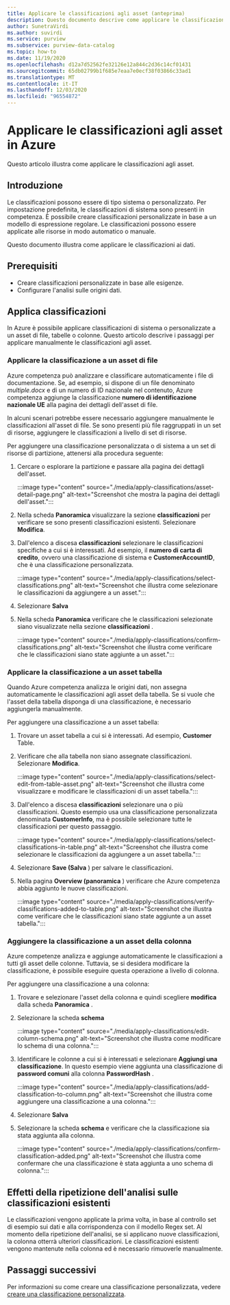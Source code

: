 ```yaml
---
title: Applicare le classificazioni agli asset (anteprima)
description: Questo documento descrive come applicare le classificazioni agli asset.
author: SunetraVirdi
ms.author: suvirdi
ms.service: purview
ms.subservice: purview-data-catalog
ms.topic: how-to
ms.date: 11/19/2020
ms.openlocfilehash: d12a7d52562fe32126e12a844c2d36c14cf01431
ms.sourcegitcommit: 65db02799b1f685e7eaa7e0ecf38f03866c33ad1
ms.translationtype: MT
ms.contentlocale: it-IT
ms.lasthandoff: 12/03/2020
ms.locfileid: "96554872"
---
```

# <a name="apply-classifications-on-assets-in-azure-purview"></a>Applicare le classificazioni agli asset in Azure

Questo articolo illustra come applicare le classificazioni agli asset.

## <a name="introduction"></a>Introduzione

Le classificazioni possono essere di tipo sistema o personalizzato. Per impostazione predefinita, le classificazioni di sistema sono presenti in competenza. È possibile creare classificazioni personalizzate in base a un modello di espressione regolare. Le classificazioni possono essere applicate alle risorse in modo automatico o manuale.

Questo documento illustra come applicare le classificazioni ai dati.

## <a name="prerequisites"></a>Prerequisiti

- Creare classificazioni personalizzate in base alle esigenze.
- Configurare l'analisi sulle origini dati.

## <a name="apply-classifications"></a>Applica classificazioni
In Azure è possibile applicare classificazioni di sistema o personalizzate a un asset di file, tabelle o colonne. Questo articolo descrive i passaggi per applicare manualmente le classificazioni agli asset.

### <a name="apply-classification-to-a-file-asset"></a>Applicare la classificazione a un asset di file
Azure competenza può analizzare e classificare automaticamente i file di documentazione. Se, ad esempio, si dispone di un file denominato *multiple.docx* e di un numero di ID nazionale nel contenuto, Azure competenza aggiunge la classificazione **numero di identificazione nazionale UE** alla pagina dei dettagli dell'asset di file.

In alcuni scenari potrebbe essere necessario aggiungere manualmente le classificazioni all'asset di file. Se sono presenti più file raggruppati in un set di risorse, aggiungere le classificazioni a livello di set di risorse.

Per aggiungere una classificazione personalizzata o di sistema a un set di risorse di partizione, attenersi alla procedura seguente:

1. Cercare o esplorare la partizione e passare alla pagina dei dettagli dell'asset.

    :::image type="content" source="./media/apply-classifications/asset-detail-page.png" alt-text="Screenshot che mostra la pagina dei dettagli dell'asset.":::

1. Nella scheda **Panoramica** visualizzare la sezione **classificazioni** per verificare se sono presenti classificazioni esistenti. Selezionare **Modifica**.

1. Dall'elenco a discesa **classificazioni** selezionare le classificazioni specifiche a cui si è interessati. Ad esempio, il **numero di carta di credito**, ovvero una classificazione di sistema e **CustomerAccountID**, che è una classificazione personalizzata.

    :::image type="content" source="./media/apply-classifications/select-classifications.png" alt-text="Screenshot che illustra come selezionare le classificazioni da aggiungere a un asset.":::

1. Selezionare **Salva**

1. Nella scheda **Panoramica** verificare che le classificazioni selezionate siano visualizzate nella sezione **classificazioni** .

    :::image type="content" source="./media/apply-classifications/confirm-classifications.png" alt-text="Screenshot che illustra come verificare che le classificazioni siano state aggiunte a un asset.":::

### <a name="apply-classification-to-a-table-asset"></a>Applicare la classificazione a un asset tabella

Quando Azure competenza analizza le origini dati, non assegna automaticamente le classificazioni agli asset della tabella. Se si vuole che l'asset della tabella disponga di una classificazione, è necessario aggiungerla manualmente.

Per aggiungere una classificazione a un asset tabella:

1. Trovare un asset tabella a cui si è interessati. Ad esempio, **Customer** Table.

1. Verificare che alla tabella non siano assegnate classificazioni. Selezionare **Modifica**.

    :::image type="content" source="./media/apply-classifications/select-edit-from-table-asset.png" alt-text="Screenshot che illustra come visualizzare e modificare le classificazioni di un asset tabella.":::

1. Dall'elenco a discesa **classificazioni** selezionare una o più classificazioni. Questo esempio usa una classificazione personalizzata denominata **CustomerInfo**, ma è possibile selezionare tutte le classificazioni per questo passaggio.

    :::image type="content" source="./media/apply-classifications/select-classifications-in-table.png" alt-text="Screenshot che illustra come selezionare le classificazioni da aggiungere a un asset tabella.":::

1. Selezionare **Save (Salva** ) per salvare le classificazioni.

1. Nella pagina **Overview (panoramica** ) verificare che Azure competenza abbia aggiunto le nuove classificazioni.

    :::image type="content" source="./media/apply-classifications/verify-classifications-added-to-table.png" alt-text="Screenshot che illustra come verificare che le classificazioni siano state aggiunte a un asset tabella.":::

### <a name="add-classification-to-a-column-asset"></a>Aggiungere la classificazione a un asset della colonna

Azure competenze analizza e aggiunge automaticamente le classificazioni a tutti gli asset delle colonne. Tuttavia, se si desidera modificare la classificazione, è possibile eseguire questa operazione a livello di colonna.

Per aggiungere una classificazione a una colonna:

1. Trovare e selezionare l'asset della colonna e quindi scegliere **modifica** dalla scheda **Panoramica** .

1. Selezionare la scheda **schema**

    :::image type="content" source="./media/apply-classifications/edit-column-schema.png" alt-text="Screenshot che illustra come modificare lo schema di una colonna.":::

1. Identificare le colonne a cui si è interessati e selezionare **Aggiungi una classificazione**. In questo esempio viene aggiunta una classificazione di **password comuni** alla colonna **PasswordHash** .

    :::image type="content" source="./media/apply-classifications/add-classification-to-column.png" alt-text="Screenshot che illustra come aggiungere una classificazione a una colonna.":::

1. Selezionare **Salva**

1. Selezionare la scheda **schema** e verificare che la classificazione sia stata aggiunta alla colonna.

    :::image type="content" source="./media/apply-classifications/confirm-classification-added.png" alt-text="Screenshot che illustra come confermare che una classificazione è stata aggiunta a uno schema di colonna.":::

## <a name="impact-of-rescanning-on-existing-classifications"></a>Effetti della ripetizione dell'analisi sulle classificazioni esistenti

Le classificazioni vengono applicate la prima volta, in base al controllo set di esempio sui dati e alla corrispondenza con il modello Regex set. Al momento della ripetizione dell'analisi, se si applicano nuove classificazioni, la colonna otterrà ulteriori classificazioni. Le classificazioni esistenti vengono mantenute nella colonna ed è necessario rimuoverle manualmente.

## <a name="next-steps"></a>Passaggi successivi
Per informazioni su come creare una classificazione personalizzata, vedere [creare una classificazione personalizzata](create-a-custom-classification-and-classification-rule.md).